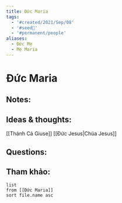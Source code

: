 ```yaml
---
title: Đức Maria
tags:
  - '#created/2021/Sep/08'
  - '#seed🥜'
  - '#permanent/people'
aliases:
  - Đức Mẹ
  - Mẹ Maria
---
```

# Đức Maria

## Notes:


## Ideas & thoughts:
[[Thánh Cả Giuse]]
[[Đức Jesus|Chúa Jesus]]

## Questions:


## Tham khảo:
```dataview
list
from [[Đức Maria]]
sort file.name asc
```